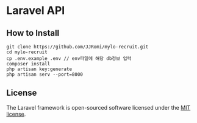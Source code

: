 # Laravel API
## How to Install
```
git clone https://github.com/JJRomi/mylo-recruit.git
cd mylo-recruit
cp .env.example .env // env파일에 해당 db정보 입력
composer install
php artisan key:generate
php artisan serv --port=8000
```

## License

The Laravel framework is open-sourced software licensed under the [MIT license](http://opensource.org/licenses/MIT).
